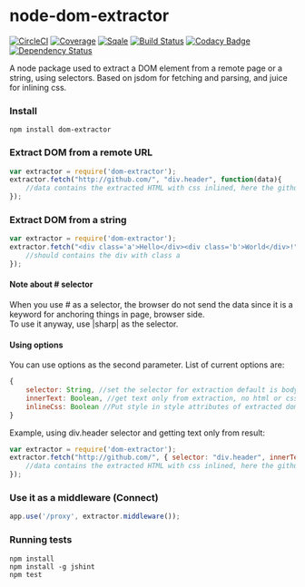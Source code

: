 node-dom-extractor
==================
[![CircleCI](https://circleci.com/gh/dial-once/node-dom-extractor/tree/master.svg?style=svg)](https://circleci.com/gh/dial-once/node-dom-extractor/tree/master)
[![Coverage](http://badges.dialonce.io/?resource=node-dom-extractor&metrics=coverage)](http://sonar.dialonce.io/overview/coverage?id=node-dom-extractor)
[![Sqale](http://badges.dialonce.io/?resource=node-dom-extractor&metrics=sqale_rating)](http://sonar.dialonce.io/overview/debt?id=node-dom-extractor)
[![Build Status](https://travis-ci.org/dial-once/node-dom-extractor.svg?branch=master)](https://travis-ci.org/dial-once/node-dom-extractor)
[![Codacy Badge](https://img.shields.io/codacy/3e4f92342e704e48a14f24b235c94935.svg)](https://www.codacy.com/public/dialonce/node-dom-extractor)
[![Dependency Status](https://david-dm.org/dial-once/node-dom-extractor.svg)](https://david-dm.org/dial-once/node-dom-extractor)


A node package used to extract a DOM element from a remote page or a string, using selectors. Based on jsdom for fetching and parsing, and juice for inlining css.

### Install

    npm install dom-extractor

### Extract DOM from a remote URL
```js
var extractor = require('dom-extractor');
extractor.fetch("http://github.com/", "div.header", function(data){
	//data contains the extracted HTML with css inlined, here the github header
});
```

### Extract DOM from a string
```js
var extractor = require('dom-extractor');
extractor.fetch("<div class='a'>Hello</div><div class='b'>World</div>!", ".a", function(data){
	//should contains the div with class a
});
```

#### Note about # selector
When you use # as a selector, the browser do not send the data since it is a keyword for anchoring things in page, browser side.  
To use it anyway, use |sharp| as the selector.

#### Using options
You can use options as the second parameter. List of current options are:

```js
{
	selector: String, //set the selector for extraction default is body
	innerText: Boolean, //get text only from extraction, no html or css default is false
	inlineCss: Boolean //Put style in style attributes of extracted dom default is true
}
```

Example, using div.header selector and getting text only from result:
```js
var extractor = require('dom-extractor');
extractor.fetch("http://github.com/", { selector: "div.header", innerText: true }, function(data){
	//data contains the extracted HTML with css inlined, here the github header
});
```

### Use it as a middleware (Connect)
```js
app.use('/proxy', extractor.middleware());
```

### Running tests
```
npm install
npm install -g jshint
npm test
```
